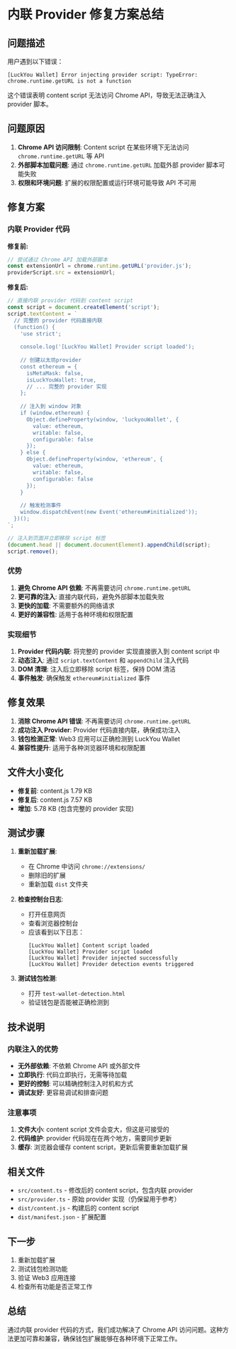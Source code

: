 # 内联 Provider 修复方案总结

## 问题描述

用户遇到以下错误：
```
[LuckYou Wallet] Error injecting provider script: TypeError: chrome.runtime.getURL is not a function
```

这个错误表明 content script 无法访问 Chrome API，导致无法正确注入 provider 脚本。

## 问题原因

1. **Chrome API 访问限制**: Content script 在某些环境下无法访问 `chrome.runtime.getURL` 等 API
2. **外部脚本加载问题**: 通过 `chrome.runtime.getURL` 加载外部 provider 脚本可能失败
3. **权限和环境问题**: 扩展的权限配置或运行环境可能导致 API 不可用

## 修复方案

### 内联 Provider 代码

**修复前:**
```typescript
// 尝试通过 Chrome API 加载外部脚本
const extensionUrl = chrome.runtime.getURL('provider.js');
providerScript.src = extensionUrl;
```

**修复后:**
```typescript
// 直接内联 provider 代码到 content script
const script = document.createElement('script');
script.textContent = `
  // 完整的 provider 代码直接内联
  (function() {
    'use strict';
    
    console.log('[LuckYou Wallet] Provider script loaded');
    
    // 创建以太坊provider
    const ethereum = {
      isMetaMask: false,
      isLuckYouWallet: true,
      // ... 完整的 provider 实现
    };
    
    // 注入到 window 对象
    if (window.ethereum) {
      Object.defineProperty(window, 'luckyouWallet', {
        value: ethereum,
        writable: false,
        configurable: false
      });
    } else {
      Object.defineProperty(window, 'ethereum', {
        value: ethereum,
        writable: false,
        configurable: false
      });
    }
    
    // 触发检测事件
    window.dispatchEvent(new Event('ethereum#initialized'));
  })();
`;

// 注入到页面并立即移除 script 标签
(document.head || document.documentElement).appendChild(script);
script.remove();
```

### 优势

1. **避免 Chrome API 依赖**: 不再需要访问 `chrome.runtime.getURL`
2. **更可靠的注入**: 直接内联代码，避免外部脚本加载失败
3. **更快的加载**: 不需要额外的网络请求
4. **更好的兼容性**: 适用于各种环境和权限配置

### 实现细节

1. **Provider 代码内联**: 将完整的 provider 实现直接嵌入到 content script 中
2. **动态注入**: 通过 `script.textContent` 和 `appendChild` 注入代码
3. **DOM 清理**: 注入后立即移除 script 标签，保持 DOM 清洁
4. **事件触发**: 确保触发 `ethereum#initialized` 事件

## 修复效果

1. **消除 Chrome API 错误**: 不再需要访问 `chrome.runtime.getURL`
2. **成功注入 Provider**: Provider 代码直接内联，确保成功注入
3. **钱包检测正常**: Web3 应用可以正确检测到 LuckYou Wallet
4. **兼容性提升**: 适用于各种浏览器环境和权限配置

## 文件大小变化

- **修复前**: content.js 1.79 KB
- **修复后**: content.js 7.57 KB
- **增加**: 5.78 KB (包含完整的 provider 实现)

## 测试步骤

1. **重新加载扩展**:
   - 在 Chrome 中访问 `chrome://extensions/`
   - 删除旧的扩展
   - 重新加载 `dist` 文件夹

2. **检查控制台日志**:
   - 打开任意网页
   - 查看浏览器控制台
   - 应该看到以下日志：
     ```
     [LuckYou Wallet] Content script loaded
     [LuckYou Wallet] Provider script loaded
     [LuckYou Wallet] Provider injected successfully
     [LuckYou Wallet] Provider detection events triggered
     ```

3. **测试钱包检测**:
   - 打开 `test-wallet-detection.html`
   - 验证钱包是否能被正确检测到

## 技术说明

### 内联注入的优势

- **无外部依赖**: 不依赖 Chrome API 或外部文件
- **立即执行**: 代码立即执行，无需等待加载
- **更好的控制**: 可以精确控制注入时机和方式
- **调试友好**: 更容易调试和排查问题

### 注意事项

1. **文件大小**: content script 文件会变大，但这是可接受的
2. **代码维护**: provider 代码现在在两个地方，需要同步更新
3. **缓存**: 浏览器会缓存 content script，更新后需要重新加载扩展

## 相关文件

- `src/content.ts` - 修改后的 content script，包含内联 provider
- `src/provider.ts` - 原始 provider 实现（仍保留用于参考）
- `dist/content.js` - 构建后的 content script
- `dist/manifest.json` - 扩展配置

## 下一步

1. 重新加载扩展
2. 测试钱包检测功能
3. 验证 Web3 应用连接
4. 检查所有功能是否正常工作

## 总结

通过内联 provider 代码的方式，我们成功解决了 Chrome API 访问问题。这种方法更加可靠和兼容，确保钱包扩展能够在各种环境下正常工作。
